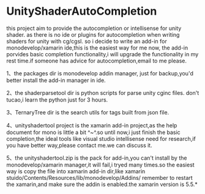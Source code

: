 # UnityShaderAutoCompletion
this project aim to provide the autocompletion or intellisense for unity shader.
as there is no ide or plugins for autocompletion when writing shaders for unity with cg/cgsl.
so i decide to write an add-in for monodevelop/xamarin ide,this is the easiest way for me now,
the add-in porvides basic completion functionality,i will upgrade the functionality in my rest
time.if someone has advice for autocompletion,email to me please.

1、the packages dir is monodevelop addin manager, just for backup,you'd better install the add-in
   manager in ide.

2、the shaderparsetool dir is python scripts for parse unity cginc files.
   don't tucao,i learn the python just for 3 hours.

3、TernaryTree dir is the search utils for tags built from json file.

4、unityshadertool project is the xamarin add-in project,as the help document for mono is little
   a bit ^~^.so until now,i just finish the basic completion,the ideal tools like visual studio
   intellisense need for research,if you have better way,please contact me.we can discuss it.

5、the unityshadertool.zip is the pack for add-in,you can't install by the monodevelop/xamarin
   manager,it will fail,i tryed many times.so the easiest way is copy the file into xamarin add-in dir,like xamarin stuido/Contents/Resources/lib/monodevelop/Addins/
   remember to restart the xamarin,and make sure the addin is enabled.the xamarin version is 5.5.*